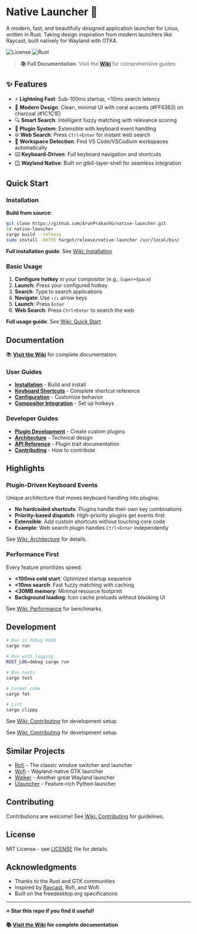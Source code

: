 # Native Launcher 🚀

A modern, fast, and beautifully designed application launcher for Linux, written in Rust. Taking design inspiration from modern launchers like Raycast, built natively for Wayland with GTK4.

![License](https://img.shields.io/badge/license-MIT-blue.svg)
![Rust](https://img.shields.io/badge/rust-1.75%2B-orange.svg)

> **📚 Full Documentation**: Visit the **[Wiki](https://github.com/ArunPrakashG/native-launcher/wiki)** for comprehensive guides

## ✨ Features

- ⚡ **Lightning Fast**: Sub-100ms startup, <10ms search latency
- 🎨 **Modern Design**: Clean, minimal UI with coral accents (#FF6363) on charcoal (#1C1C1E)
- 🔍 **Smart Search**: Intelligent fuzzy matching with relevance scoring
- 🔌 **Plugin System**: Extensible with keyboard event handling
- 🌐 **Web Search**: Press `Ctrl+Enter` for instant web search
- 📁 **Workspace Detection**: Find VS Code/VSCodium workspaces automatically
- ⌨️ **Keyboard-Driven**: Full keyboard navigation and shortcuts
- 🪟 **Wayland Native**: Built on gtk4-layer-shell for seamless integration

## Quick Start

### Installation

**Build from source:**

```bash
git clone https://github.com/ArunPrakashG/native-launcher.git
cd native-launcher
cargo build --release
sudo install -Dm755 target/release/native-launcher /usr/local/bin/
```

**Full installation guide**: See [Wiki: Installation](https://github.com/ArunPrakashG/native-launcher/wiki/Installation)

### Basic Usage

1. **Configure hotkey** in your compositor (e.g., `Super+Space`)
2. **Launch**: Press your configured hotkey
3. **Search**: Type to search applications
4. **Navigate**: Use `↑/↓` arrow keys
5. **Launch**: Press `Enter`
6. **Web Search**: Press `Ctrl+Enter` to search the web

**Full usage guide**: See [Wiki: Quick Start](https://github.com/ArunPrakashG/native-launcher/wiki/Quick-Start)

## Documentation

📚 **[Visit the Wiki](https://github.com/ArunPrakashG/native-launcher/wiki)** for complete documentation:

### User Guides

- **[Installation](https://github.com/ArunPrakashG/native-launcher/wiki/Installation)** - Build and install
- **[Keyboard Shortcuts](https://github.com/ArunPrakashG/native-launcher/wiki/Keyboard-Shortcuts)** - Complete shortcut reference
- **[Configuration](https://github.com/ArunPrakashG/native-launcher/wiki/Configuration)** - Customize behavior
- **[Compositor Integration](https://github.com/ArunPrakashG/native-launcher/wiki/Compositor-Integration)** - Set up hotkeys

### Developer Guides

- **[Plugin Development](https://github.com/ArunPrakashG/native-launcher/wiki/Plugin-Development)** - Create custom plugins
- **[Architecture](https://github.com/ArunPrakashG/native-launcher/wiki/Architecture)** - Technical design
- **[API Reference](https://github.com/ArunPrakashG/native-launcher/wiki/API-Reference)** - Plugin trait documentation
- **[Contributing](https://github.com/ArunPrakashG/native-launcher/wiki/Contributing)** - How to contribute

## Highlights

### Plugin-Driven Keyboard Events

Unique architecture that moves keyboard handling into plugins:

- **No hardcoded shortcuts**: Plugins handle their own key combinations
- **Priority-based dispatch**: High-priority plugins get events first
- **Extensible**: Add custom shortcuts without touching core code
- **Example**: Web search plugin handles `Ctrl+Enter` independently

See [Wiki: Architecture](https://github.com/ArunPrakashG/native-launcher/wiki/Architecture#keyboard-event-system) for details.

### Performance First

Every feature prioritizes speed:

- **<100ms cold start**: Optimized startup sequence
- **<10ms search**: Fast fuzzy matching with caching
- **<30MB memory**: Minimal resource footprint
- **Background loading**: Icon cache preloads without blocking UI

See [Wiki: Performance](https://github.com/ArunPrakashG/native-launcher/wiki/Performance) for benchmarks.

## Development

```bash
# Run in debug mode
cargo run

# Run with logging
RUST_LOG=debug cargo run

# Run tests
cargo test

# Format code
cargo fmt

# Lint
cargo clippy
```

See [Wiki: Contributing](https://github.com/ArunPrakashG/native-launcher/wiki/Contributing) for development setup.

See [Wiki: Contributing](https://github.com/ArunPrakashG/native-launcher/wiki/Contributing) for development setup.

## Similar Projects

- [Rofi](https://github.com/davatorium/rofi) - The classic window switcher and launcher
- [Wofi](https://hg.sr.ht/~scoopta/wofi) - Wayland-native GTK launcher
- [Walker](https://github.com/abenz1267/walker) - Another great Wayland launcher
- [Ulauncher](https://ulauncher.io/) - Feature-rich Python launcher

## Contributing

Contributions are welcome! See [Wiki: Contributing](https://github.com/ArunPrakashG/native-launcher/wiki/Contributing) for guidelines.

## License

MIT License - see [LICENSE](LICENSE) file for details.

## Acknowledgments

- Thanks to the Rust and GTK communities
- Inspired by [Raycast](https://www.raycast.com/), Rofi, and Wofi
- Built on the freedesktop.org specifications

---

**⭐ Star this repo if you find it useful!**

**📚 [Visit the Wiki](https://github.com/ArunPrakashG/native-launcher/wiki) for complete documentation**
